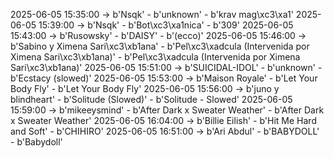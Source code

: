 2025-06-05 15:35:00 -> b'Nsqk' - b'unknown' - b'krav mag\xc3\xa1'
2025-06-05 15:39:00 -> b'Nsqk' - b'Bot\xc3\xa1nica' - b'309'
2025-06-05 15:43:00 -> b'Rusowsky' - b'DAISY' - b'(ecco)'
2025-06-05 15:46:00 -> b'Sabino y Ximena Sari\xc3\xb1ana' - b'Pel\xc3\xadcula (Intervenida por Ximena Sari\xc3\xb1ana)' - b'Pel\xc3\xadcula (Intervenida por Ximena Sari\xc3\xb1ana)'
2025-06-05 15:51:00 -> b'SUICIDAL-IDOL' - b'unknown' - b'Ecstacy (slowed)'
2025-06-05 15:53:00 -> b'Maison Royale' - b'Let Your Body Fly' - b'Let Your Body Fly'
2025-06-05 15:56:00 -> b'juno y blindheart' - b'Solitude (Slowed)' - b'Solitude - Slowed'
2025-06-05 15:59:00 -> b'mikeeysmind' - b'After Dark x Sweater Weather' - b'After Dark x Sweater Weather'
2025-06-05 16:04:00 -> b'Billie Eilish' - b'Hit Me Hard and Soft' - b'CHIHIRO'
2025-06-05 16:51:00 -> b'Ari Abdul' - b'BABYDOLL' - b'Babydoll'
